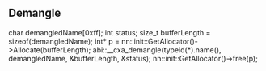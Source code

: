 ## Demangle

char demangledName[0xff];
int status;
size_t bufferLength = sizeof(demangledName);
int* p = nn::init::GetAllocator()->Allocate(bufferLength);
abi::__cxa_demangle(typeid(*<name>).name(), demangledName, &bufferLength, &status);
nn::init::GetAllocator()->free(p);

